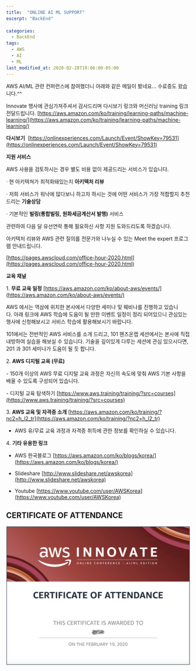```yaml
---
title:  "ONLINE AI ML SUPPORT"
excerpt: "BackEnd"

categories:
  - BackEnd
tags:
  - AWS
  - AI
  - ML
last_modified_at: 2020-02-28T10:06:00-05:00
---
```


AWS AI/ML 관련 컨퍼런스에 참여했더니 아래와 같은 메일이 봤네요...
수료증도 왔습니다.^^

Innovate 행사에 관심가져주셔서 감사드리며 다시보기 링크와 머신러닝 training 링크 전달드립니다.
[https://aws.amazon.com/ko/training/learning-paths/machine-learning/](https://aws.amazon.com/ko/training/learning-paths/machine-learning/)

**다시보기** 
[https://onlinexperiences.com/Launch/Event/ShowKey=79531](https://onlinexperiences.com/Launch/Event/ShowKey=79531)

**지원 서비스**  

AWS 사용을 검토하시는 경우 별도 비용 없이 제공드리는 서비스가 있습니다.

· 현 아키텍쳐가 최적화돼있는지 **아키텍처 리뷰**

· 저희 서비스가 워낙에 많다보니 하고자 하시는 것에 어떤 서비스가 가장 적합할지 추천드리는 **기술상담**

· 기본적인 **빌링(통합빌링, 원화세금계산서 발행)** 서비스

관련하여 다음 달 유선연락 통해 필요하신 사항 지원 도와드리도록 하겠습니다.

아키텍처 리뷰와 AWS 관련 질의를 전문가와 나누실 수 있는 Meet the expert 프로그램 안내드립니다.

[https://pages.awscloud.com/office-hour-2020.html](https://pages.awscloud.com/office-hour-2020.html)

**교육 채널**   

1. **무료 교육 일정**
[https://aws.amazon.com/ko/about-aws/events/](https://aws.amazon.com/ko/about-aws/events/)

AWS 에서는 역삼에 위치한 본사에서 다양한 세미나 및 웨비나를 진행하고 있습니다. 아래 링크에 AWS 학습에 도움이 될 만한 이벤트 일정이 정리 되어있으니 관심있는 행사에 신청해보시고 서비스 학습에 활용해보시기 바랍니다.

101에서는 전반적인 AWS 서비스를 소개 드리고, 101 핸즈온랩 세션에서는 본사에 직접 내방하여 실습을 해보실 수 있습니다. 기술을 깊이있게 다루는 세션에 관심 있으시다면, 201 과 301 세미나가 도움이 될 듯 합니다.

2. **AWS 디지털 교육 (무료)**

- 150개 이상의 AWS 무료 디지털 교육 과정은 자신의 속도에 맞춰 AWS 기본 사항을 배울 수 있도록 구성되어 있습니다.

- 디지털 교육 탐색하기
[https://www.aws.training/training/?src=courses](https://www.aws.training/training/?src=courses)

3. **AWS 교육 및 자격증 소개**
[https://aws.amazon.com/ko/training/?nc2=h_l2_tr](https://aws.amazon.com/ko/training/?nc2=h_l2_tr)

- AWS 유/무료 교육 과정과 자격증 취득에 관한 정보를 확인하실 수 있습니다.

4. **기타 유용한 링크**

- AWS 한국블로그
[https://aws.amazon.com/ko/blogs/korea/](https://aws.amazon.com/ko/blogs/korea/)

- Slideshare
[http://www.slideshare.net/awskorea](http://www.slideshare.net/awskorea)

- Youtube
[https://www.youtube.com/user/AWSKorea](https://www.youtube.com/user/AWSKorea)

## CERTIFICATE OF ATTENDANCE

![ex_screenshot](/img/AWS-CERTIFICATE.png)